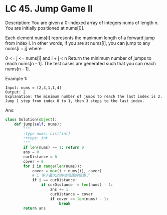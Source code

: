 
# LC 45. Jump Game II

Description:
You are given a 0-indexed array of integers nums of length n. You are initially positioned at nums[0].

Each element nums[i] represents the maximum length of a forward jump from index i. In other words, if you are at nums[i], you can jump to any nums[i + j] where:

0 <= j <= nums[i] and
i + j < n
Return the minimum number of jumps to reach nums[n - 1]. The test cases are generated such that you can reach nums[n - 1].

 

Example 1:

```
Input: nums = [2,3,1,1,4]
Output: 2
Explanation: The minimum number of jumps to reach the last index is 2. Jump 1 step from index 0 to 1, then 3 steps to the last index.
```

Ans:

```py
class Solution(object):
    def jump(self, nums):
        """
        :type nums: List[int]
        :rtype: int
        """
        if len(nums) == 1: return 0
        ans = 0
        curDistance = 0
        cover = 0
        for i in range(len(nums)):
            cover = max(i + nums[i], cover)
            # i 等于最大的移动范围的位置了
            if i == curDistance: 
                if curDistance != len(nums) - 1:
                    ans += 1
                    curDistance = cover
                    if cover >= len(nums) - 1: 
                        break
        return ans
```